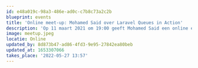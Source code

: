 ```yaml
---
id: e48a019c-98a3-486e-ad0c-c7b8c73a2c2b
blueprint: events
title: 'Online meet-up: Mohamed Said over Laravel Queues in Action'
description: 'Op 11 maart 2021 om 19:00 geeft Mohamed Said een online een talk over Queues in Laravel, speciaal voor DLF-leden. Mohamed (woonachtig in Egypte) werkt bij Laravel en is een van de rechterhanden van Taylor Otwell, de bedenker van Laravel.'
image: meetup.jpeg
locatie: Online
updated_by: 8d873b47-ad86-4fd3-9e95-27842ea80beb
updated_at: 1653307066
takes_place: '2022-05-27 13:57'
---
```

